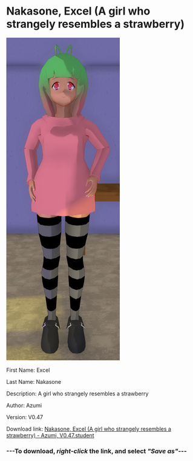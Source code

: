 # Nakasone, Excel (A girl who strangely resembles a strawberry)

<img src="https://raw.githubusercontent.com/Arbiter1223/Daigaku-Gurashi-Custom-Students/master/Students/Files/Nakasone%2C%20Excel%20(A%20girl%20who%20strangely%20resembles%20a%20strawberry).png" title="Nakasone, Excel (A girl who strangely resembles a strawberry) - Azumi, V0.47">

First Name: Excel

Last Name: Nakasone

Description: A girl who strangely resembles a strawberry

Author: Azumi

Version: V0.47

Download link: <a href="https://raw.githubusercontent.com/Arbiter1223/Daigaku-Gurashi-Custom-Students/master/Students/Files/Nakasone%2C%20Excel%20(A%20girl%20who%20strangely%20resembles%20a%20strawberry)%20-%20Azumi%2C%20V0.47.student">Nakasone, Excel (A girl who strangely resembles a strawberry) - Azumi, V0.47.student</a>

### ---**To download, _right-click_ the link, and select _"Save as"_**---
